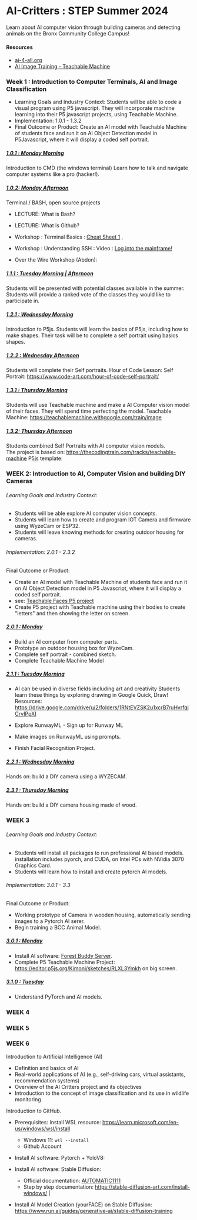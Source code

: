 # AI-Critters : STEP Summer 2024

Learn about AI computer vision through building cameras and detecting animals on the Bronx Community College Campus!

#### Resources
- [ai-4-all.org](https://ai-4-all.org/resources/)
- [AI Image Training - Teachable Machine](https://teachablemachine.withgoogle.com/train/image)

### Week 1 : Introduction to Computer Terminals, AI and Image Classification
- Learning Goals and Industry Context: Students will be able to code a visual program using P5 javascript.  They will incorporate machine learning into their P5 javascript projects, using Teachable Machine. 
- Implementation: 1.0.1 - 1.3.2
- Final Outcome or Product: Create an AI model with Teachable Machine of students face and run it on AI Object Detection model in P5Javascript, where it will display a coded self portrait. 

##### <ins>1.0.1 : Monday Morning</ins>
Introduction to CMD (the windows terminal)
Learn how to talk and navigate computer systems like a pro (hacker!).

##### <ins>1.0.2: Monday Afternoon</ins>
Terminal / BASH, open source projects 

- LECTURE: What is Bash?
- LECTURE: What is Github?

- Workshop : Terminal Basics : [Cheat Sheet 1](https://github.com/yuanqing/shell-basics) , 
- Workshop : Understanding SSH : Video : [Log into the mainframe!](https://www.youtube.com/watch?v=Hcywf9mwF5U) 
- Over the Wire Workshop (Abdon): 

##### <ins>1.1.1 : Tuesday Morning | Afternoon </ins>
Students will be presented with potential classes available in the summer.
 Students will provide a ranked vote of the classes they would like to participate in.  

##### <ins>1.2.1 : Wednesday Morning</ins>
Introduction to P5js. Students will learn the basics of P5js, including how to make shapes.  Their task will be to complete a self portrait using basics shapes.

##### <ins>1.2.2 : Wednesday Afternoon</ins>
Students will complete their Self portraits. 
Hour of Code Lesson: Self Portrait: https://www.code-art.com/hour-of-code-self-portrait/

##### <ins>1.3.1 : Thursday Morning</ins>
Students will use Teachable machine and make a AI Computer vision model of their faces.  They will spend time perfecting the model. 
Teachable Machine: https://teachablemachine.withgoogle.com/train/image

##### <ins>1.3.2: Thursday Afternoon</ins>
Students combined Self Portraits with AI computer vision models.  
The project is based on: https://thecodingtrain.com/tracks/teachable-machine
P5js template: 


### WEEK 2: Introduction to AI, Computer Vision and building DIY Cameras


###### Learning Goals and Industry Context: 
- Students will be able explore AI computer vision concepts.
- Students will learn how to create and program IOT Camera and firmware using WyzeCam or ESP32. 
- Students will leave knowing methods for creating outdoor housing for cameras. 

###### Implementation: 2.0.1 - 2.3.2
Final Outcome or Product:
- Create an AI model with Teachable Machine of students face and run it on AI Object Detection model in P5 Javascript, where it will display a coded self portrait.
-  see: [Teachable Faces P5 project](https://editor.p5js.org/ereedsanchez/sketches/WSpvdzKXk)
- Create P5 project with Teachable machine using their bodies to create "letters" and then showing the letter on screen. 

##### <ins>2.0.1 : Monday </ins>
- Build an AI computer from computer parts. 
- Prototype an outdoor housing box for WyzeCam. 
- Complete self portrait - combined sketch. 
- Complete Teachable Machine Model

##### <ins>2.1.1 : Tuesday Morning</ins>
- AI can be used in diverse fields including art and creativity
Students learn these things by exploring drawing in Google Quick, Draw!
Resources: https://drive.google.com/drive/u/2/folders/1RNtEVZSK2u1xcrB7ruHvrfqjCrvIPpXI

- Explore RunwayML - Sign up for Runway ML
- Make images on RunwayML using prompts. 
- Finish Facial Recognition Project. 

##### <ins>2.2.1 : Wednesday Morning</ins>

Hands on: build a DIY camera using a WYZECAM. 

##### <ins>2.3.1 : Thursday Morning</ins>

Hands on: build a DIY camera housing made of wood.  

### WEEK 3
###### Learning Goals and Industry Context: 
- Students will install all packages to run professional AI based models.  installation includes pyorch, and CUDA, on Intel PCs with NVidia 3070 Graphics Card.  
- Students will learn how to install and create pytorch AI models.
###### Implementation: 3.0.1 - 3.3
Final Outcome or Product:
- Working prototype of Camera in wooden housing, automatically sending images to a Pytorch AI serer.
- Begin training a BCC Animal Model. 

##### <ins>3.0.1 : Monday
- Install AI software:  [Forest Buddy Server](https://github.com/ereedsanchez/Forest-Buddy-Server).
- Complete P5 Teachable Machine Project: https://editor.p5js.org/Kimoni/sketches/RLXL3Ymkh on big screen.
  
##### <ins>3.1.0 : Tuesday 
- Understand PyTorch and AI models. 

### WEEK 4

### WEEK 5

### WEEK 6



Introduction to Artificial Intelligence (AI)
- Definition and basics of AI
- Real-world applications of AI (e.g., self-driving cars, virtual assistants, recommendation systems)
- Overview of the AI Critters project and its objectives
- Introduction to the concept of image classification and its use in wildlife monitoring





Introduction to GitHub. 
- Prerequisites: Install WSL resource: https://learn.microsoft.com/en-us/windows/wsl/install
  - Windows 11: `wsl --install`
  - Github Account

- Install AI software: Pytorch + YoloV8: 
- Install AI software: Stable Diffusion:
  - Official documentation: [AUTOMATIC1111](https://github.com/AUTOMATIC1111/stable-diffusion-webui)
  - Step by step documentation: https://stable-diffusion-art.com/install-windows/ |
- Install AI Model Creation (yourFACE) on Stable Diffusion: https://www.run.ai/guides/generative-ai/stable-diffusion-training 


